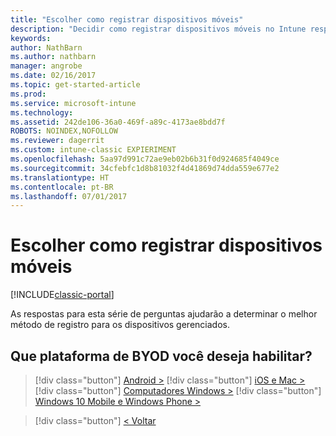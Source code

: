 ```yaml
---
title: "Escolher como registrar dispositivos móveis"
description: "Decidir como registrar dispositivos móveis no Intune respondendo algumas perguntas simples"
keywords: 
author: NathBarn
ms.author: nathbarn
manager: angrobe
ms.date: 02/16/2017
ms.topic: get-started-article
ms.prod: 
ms.service: microsoft-intune
ms.technology: 
ms.assetid: 242de106-36a0-469f-a89c-4173ae8bdd7f
ROBOTS: NOINDEX,NOFOLLOW
ms.reviewer: dagerrit
ms.custom: intune-classic EXPIERIMENT
ms.openlocfilehash: 5aa97d991c72ae9eb02b6b31f0d924685f4049ce
ms.sourcegitcommit: 34cfebfc1d8b81032f4d41869d74dda559e677e2
ms.translationtype: HT
ms.contentlocale: pt-BR
ms.lasthandoff: 07/01/2017
---
```

# <a name="choose-how-to-enroll-mobile-devices"></a>Escolher como registrar dispositivos móveis

[!INCLUDE[classic-portal](../includes/classic-portal.md)]

As respostas para esta série de perguntas ajudarão a determinar o melhor método de registro para os dispositivos gerenciados.

## <a name="which-byod-platform-do-you-want-to-enable"></a>**Que plataforma de BYOD você deseja habilitar?**

> [!div  class="button"]
[Android >](/intune-classic/deploy-use/set-up-android-management-with-microsoft-intune)
> [!div class="button"]
[iOS e Mac >](/intune-classic/deploy-use/set-up-ios-and-mac-management-with-microsoft-intune)
> [!div class="button"]
[Computadores Windows >](/intune-classic/deploy-use/set-up-windows-device-management-with-microsoft-intune)
> [!div class="button"]
[Windows 10 Mobile e Windows Phone >](/intune-classic/deploy-use/set-up-windows-phone-management-with-microsoft-intune)


> [!div class="button"]
[< Voltar](choose-how-to-enroll-devices1.md)
